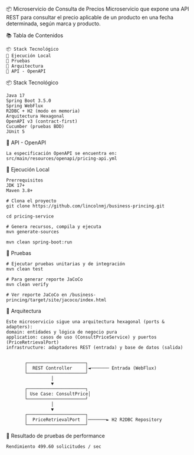 📦 Microservicio de Consulta de Precios
Microservicio que expone una API REST para consultar el precio aplicable de un producto en una fecha determinada, según marca y producto.

📚 Tabla de Contenidos
  
    📦 Stack Tecnológico
    🚀 Ejecución Local
    🧪 Pruebas
    🔄 Arquitectura
    📄 API - OpenAPI


📦 Stack Tecnológico

    Java 17
    Spring Boot 3.5.0
    Spring WebFlux
    R2DBC + H2 (modo en memoria)
    Arquitectura Hexagonal
    OpenAPI v3 (contract-first)
    Cucumber (pruebas BDD)
    JUnit 5

📄 API - OpenAPI

    La especificación OpenAPI se encuentra en:
    src/main/resources/openapi/pricing-api.yml


🚀 Ejecución Local
  
    Prerrequisitos
    JDK 17+
    Maven 3.8+

    # Clona el proyecto
    git clone https://github.com/lincolnmj/business-princing.git
  
    cd pricing-service
  
    # Genera recursos, compila y ejecuta
    mvn generate-sources
  
    mvn clean spring-boot:run


🧪 Pruebas
    
    # Ejecutar pruebas unitarias y de integración
    mvn clean test 

    # Para generar reporte JaCoCo
    mvn clean verify

    # Ver reporte JaCoCo en /business-princing/target/site/jacoco/index.html

🔄 Arquitectura
    
    Este microservicio sigue una arquitectura hexagonal (ports & adapters):
    domain: entidades y lógica de negocio pura
    application: casos de uso (ConsultPriceService) y puertos (PriceRetrievalPort)
    infrastructure: adaptadores REST (entrada) y base de datos (salida)


           ┌──────────────────────┐
           │  REST Controller     │◄─────── Entrada (WebFlux)
           └──────────────────────┘
                     │
                     ▼
           ┌──────────────────────┐
           │ Use Case: ConsultPrice│
           └──────────────────────┘
                     │
                     ▼
           ┌──────────────────────┐
           │  PriceRetrievalPort  │───────► H2 R2DBC Repository
           └──────────────────────┘



🔄 Resultado de pruebas de performance

    Rendimiento 499.60 solicitudes / sec
